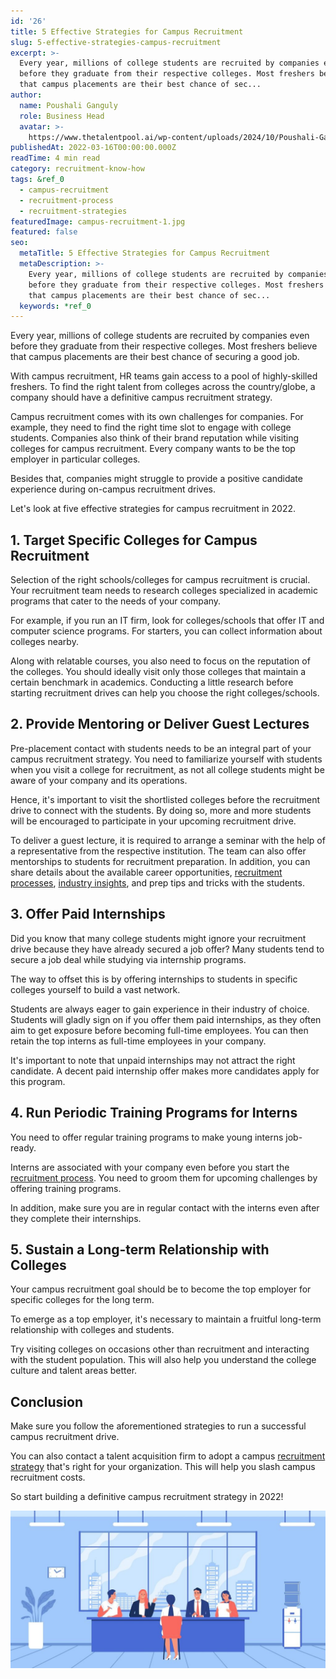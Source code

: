 ```yaml
---
id: '26'
title: 5 Effective Strategies for Campus Recruitment
slug: 5-effective-strategies-campus-recruitment
excerpt: >-
  Every year, millions of college students are recruited by companies even
  before they graduate from their respective colleges. Most freshers believe
  that campus placements are their best chance of sec...
author:
  name: Poushali Ganguly
  role: Business Head
  avatar: >-
    https://www.thetalentpool.ai/wp-content/uploads/2024/10/Poushali-Gangulyimage.webp
publishedAt: 2022-03-16T00:00:00.000Z
readTime: 4 min read
category: recruitment-know-how
tags: &ref_0
  - campus-recruitment
  - recruitment-process
  - recruitment-strategies
featuredImage: campus-recruitment-1.jpg
featured: false
seo:
  metaTitle: 5 Effective Strategies for Campus Recruitment
  metaDescription: >-
    Every year, millions of college students are recruited by companies even
    before they graduate from their respective colleges. Most freshers believe
    that campus placements are their best chance of sec...
  keywords: *ref_0
---
```


Every year, millions of college students are recruited by companies even before they graduate from their respective colleges. Most freshers believe that campus placements are their best chance of securing a good job.

With campus recruitment, HR teams gain access to a pool of highly-skilled freshers. To find the right talent from colleges across the country/globe, a company should have a definitive campus recruitment strategy.

<!--more-->

Campus recruitment comes with its own challenges for companies. For example, they need to find the right time slot to engage with college students. Companies also think of their brand reputation while visiting colleges for campus recruitment. Every company wants to be the top employer in particular colleges.

Besides that, companies might struggle to provide a positive candidate experience during on-campus recruitment drives.

Let's look at five effective strategies for campus recruitment in 2022. 

## **1\. Target Specific Colleges for Campus Recruitment**

Selection of the right schools/colleges for campus recruitment is crucial. Your recruitment team needs to research colleges specialized in academic programs that cater to the needs of your company.

For example, if you run an IT firm, look for colleges/schools that offer IT and computer science programs. For starters, you can collect information about colleges nearby.

Along with relatable courses, you also need to focus on the reputation of the colleges. You should ideally visit only those colleges that maintain a certain benchmark in academics. Conducting a little research before starting recruitment drives can help you choose the right colleges/schools. 

## **2\. Provide Mentoring or Deliver Guest Lectures** 

Pre-placement contact with students needs to be an integral part of your campus recruitment strategy. You need to familiarize yourself with students when you visit a college for recruitment, as not all college students might be aware of your company and its operations.

Hence, it's important to visit the shortlisted colleges before the recruitment drive to connect with the students. By doing so, more and more students will be encouraged to participate in your upcoming recruitment drive.

To deliver a guest lecture, it is required to arrange a seminar with the help of a representative from the respective institution. The team can also offer mentorships to students for recruitment preparation. In addition, you can share details about the available career opportunities, [recruitment processes](https://www.thetalentpool.ai/), [industry insights](https://www.thetalentpool.ai), and prep tips and tricks with the students. 

## **3\. Offer Paid Internships**

Did you know that many college students might ignore your recruitment drive because they have already secured a job offer? Many students tend to secure a job deal while studying via internship programs.

The way to offset this is by offering internships to students in specific colleges yourself to build a vast network.

Students are always eager to gain experience in their industry of choice. Students will gladly sign on if you offer them paid internships, as they often aim to get exposure before becoming full-time employees. You can then retain the top interns as full-time employees in your company.

It's important to note that unpaid internships may not attract the right candidate. A decent paid internship offer makes more candidates apply for this program.

## **4\. Run Periodic Training Programs for Interns**

You need to offer regular training programs to make young interns job-ready.

Interns are associated with your company even before you start the [recruitment process](https://www.thetalentpool.ai/blogs/slow-recruitment-process/). You need to groom them for upcoming challenges by offering training programs.

In addition, make sure you are in regular contact with the interns even after they complete their internships. 

## **5\. Sustain a Long-term Relationship with Colleges**

Your campus recruitment goal should be to become the top employer for specific colleges for the long term.

To emerge as a top employer, it's necessary to maintain a fruitful long-term relationship with colleges and students.

Try visiting colleges on occasions other than recruitment and interacting with the student population. This will also help you understand the college culture and talent areas better. 

## **Conclusion**

Make sure you follow the aforementioned strategies to run a successful campus recruitment drive.

You can also contact a talent acquisition firm to adopt a campus [recruitment strategy](https://www.thetalentpool.ai/blogs/5-platforms-post-jobs-online-free-without-using-job-joards/) that's right for your organization. This will help you slash campus recruitment costs.

So start building a definitive campus recruitment strategy in 2022!

![campus-recruitment](images/campus-recruitment-1-1024x512.jpg)
